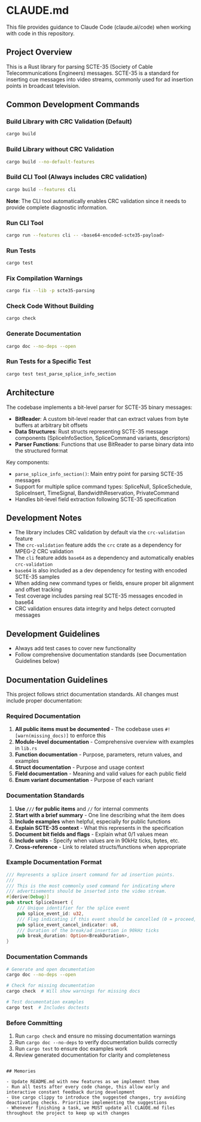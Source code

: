 # CLAUDE.md

This file provides guidance to Claude Code (claude.ai/code) when working with code in this repository.

## Project Overview

This is a Rust library for parsing SCTE-35 (Society of Cable Telecommunications Engineers) messages. SCTE-35 is a standard for inserting cue messages into video streams, commonly used for ad insertion points in broadcast television.

## Common Development Commands

### Build Library with CRC Validation (Default)
```bash
cargo build
```

### Build Library without CRC Validation
```bash
cargo build --no-default-features
```

### Build CLI Tool (Always includes CRC validation)
```bash
cargo build --features cli
```

**Note**: The CLI tool automatically enables CRC validation since it needs to provide complete diagnostic information.

### Run CLI Tool
```bash
cargo run --features cli -- <base64-encoded-scte35-payload>
```

### Run Tests
```bash
cargo test
```

### Fix Compilation Warnings
```bash
cargo fix --lib -p scte35-parsing
```

### Check Code Without Building
```bash
cargo check
```

### Generate Documentation
```bash
cargo doc --no-deps --open
```

### Run Tests for a Specific Test
```bash
cargo test test_parse_splice_info_section
```

## Architecture

The codebase implements a bit-level parser for SCTE-35 binary messages:

- **BitReader**: A custom bit-level reader that can extract values from byte buffers at arbitrary bit offsets
- **Data Structures**: Rust structs representing SCTE-35 message components (SpliceInfoSection, SpliceCommand variants, descriptors)
- **Parser Functions**: Functions that use BitReader to parse binary data into the structured format

Key components:
- `parse_splice_info_section()`: Main entry point for parsing SCTE-35 messages
- Support for multiple splice command types: SpliceNull, SpliceSchedule, SpliceInsert, TimeSignal, BandwidthReservation, PrivateCommand
- Handles bit-level field extraction following SCTE-35 specification

## Development Notes

- The library includes CRC validation by default via the `crc-validation` feature
- The `crc-validation` feature adds the `crc` crate as a dependency for MPEG-2 CRC validation
- The `cli` feature adds `base64` as a dependency and automatically enables `crc-validation`
- `base64` is also included as a dev dependency for testing with encoded SCTE-35 samples
- When adding new command types or fields, ensure proper bit alignment and offset tracking
- Test coverage includes parsing real SCTE-35 messages encoded in base64
- CRC validation ensures data integrity and helps detect corrupted messages

## Development Guidelines

- Always add test cases to cover new functionality
- Follow comprehensive documentation standards (see Documentation Guidelines below)

## Documentation Guidelines

This project follows strict documentation standards. All changes must include proper documentation:

### Required Documentation

1. **All public items must be documented** - The codebase uses `#![warn(missing_docs)]` to enforce this
2. **Module-level documentation** - Comprehensive overview with examples in `lib.rs`
3. **Function documentation** - Purpose, parameters, return values, and examples
4. **Struct documentation** - Purpose and usage context
5. **Field documentation** - Meaning and valid values for each public field
6. **Enum variant documentation** - Purpose of each variant

### Documentation Standards

1. **Use `///` for public items** and `//` for internal comments
2. **Start with a brief summary** - One line describing what the item does
3. **Include examples** when helpful, especially for public functions
4. **Explain SCTE-35 context** - What this represents in the specification
5. **Document bit fields and flags** - Explain what 0/1 values mean
6. **Include units** - Specify when values are in 90kHz ticks, bytes, etc.
7. **Cross-reference** - Link to related structs/functions when appropriate

### Example Documentation Format

```rust
/// Represents a splice insert command for ad insertion points.
///
/// This is the most commonly used command for indicating where
/// advertisements should be inserted into the video stream.
#[derive(Debug)]
pub struct SpliceInsert {
    /// Unique identifier for the splice event
    pub splice_event_id: u32,
    /// Flag indicating if this event should be cancelled (0 = proceed, 1 = cancel)
    pub splice_event_cancel_indicator: u8,
    /// Duration of the break/ad insertion in 90kHz ticks
    pub break_duration: Option<BreakDuration>,
}
```

### Documentation Commands

```bash
# Generate and open documentation
cargo doc --no-deps --open

# Check for missing documentation
cargo check  # Will show warnings for missing docs

# Test documentation examples
cargo test  # Includes doctests
```

### Before Committing

1. Run `cargo check` and ensure no missing documentation warnings
2. Run `cargo doc --no-deps` to verify documentation builds correctly
3. Run `cargo test` to ensure doc examples work
4. Review generated documentation for clarity and completeness
```

## Memories

- Update README.md with new features as we implement them
- Run all tests after every code change, this allow early and interactive constant feedback during development
- Use cargo clippy to introduce the suggested changes, try avoiding deactivating checks. Prioritize implementing the suggestions
- Whenever finishing a task, we MUST update all CLAUDE.md files throughout the project to keep up with changes